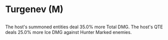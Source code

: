 # Turgenev (M)

## 

The host's summoned entities deal 35.0% more Total DMG. The host's QTE deals 25.0% more Ice DMG against Hunter Marked enemies.